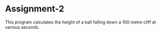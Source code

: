 # Assignment-2
This program calculates the height of a ball falling down a 100 metre cliff at various seconds.
